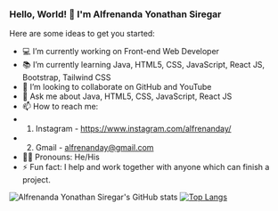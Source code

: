 ### Hello, World! 👋 I'm Alfrenanda Yonathan Siregar

Here are some ideas to get you started:
- 💻 I’m currently working on Front-end Web Developer
- 📚 I’m currently learning Java, HTML5, CSS, JavaScript, React JS, Bootstrap, Tailwind CSS
- 👯 I’m looking to collaborate on GitHub and YouTube
- 💬 Ask me about Java, HTML5, CSS, JavaScript, React JS
- 📫 How to reach me: 
- 1. Instagram - https://www.instagram.com/alfrenanday/
- 2. Gmail - alfrenanday@gmail.com
- 👱‍♂️ Pronouns: He/His
- ⚡ Fun fact: I help and work together with anyone which can finish a project.

![Alfrenanda Yonathan Siregar's GitHub stats](https://github-readme-stats.vercel.app/api?username=yonathansiregar&show_icons=true&theme=tokyonight&line_height=40px)
[![Top Langs](https://github-readme-stats.vercel.app/api/top-langs/?username=yonathansiregar&langs_count=5&theme=tokyonight)](https://github.com/yonathansiregar/github-readme-stats)


